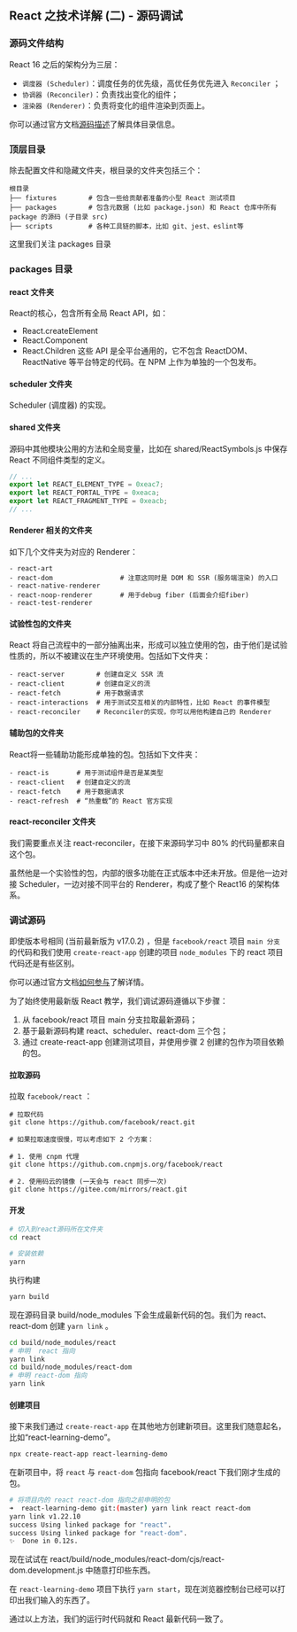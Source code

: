 ## React 之技术详解 (二) - 源码调试 
### 源码文件结构

React 16 之后的架构分为三层：

* `调度器 (Scheduler)`：调度任务的优先级，高优任务优先进入 `Reconciler` ；
* `协调器 (Reconciler)`：负责找出变化的组件；
* `渲染器 (Renderer)`：负责将变化的组件渲染到页面上。

你可以通过官方文档[源码描述](https://zh-hans.reactjs.org/docs/codebase-overview.html)了解具体目录信息。

### 顶层目录

除去配置文件和隐藏文件夹，根目录的文件夹包括三个：

``` text
根目录
├── fixtures        # 包含一些给贡献者准备的小型 React 测试项目
├── packages        # 包含元数据 (比如 package.json) 和 React 仓库中所有 package 的源码 (子目录 src) 
├── scripts         # 各种工具链的脚本，比如 git、jest、eslint等
```

这里我们关注 packages 目录

### packages 目录

#### react 文件夹

React的核心，包含所有全局 React API，如：

* React.createElement
* React.Component
* React.Children
这些 API 是全平台通用的，它不包含 ReactDOM、ReactNative 等平台特定的代码。在 NPM 上作为单独的一个包发布。

#### scheduler 文件夹

Scheduler (调度器) 的实现。

#### shared 文件夹

源码中其他模块公用的方法和全局变量，比如在 shared/ReactSymbols.js 中保存 React 不同组件类型的定义。

``` javascript
// ...
export let REACT_ELEMENT_TYPE = 0xeac7;
export let REACT_PORTAL_TYPE = 0xeaca;
export let REACT_FRAGMENT_TYPE = 0xeacb;
// ...
```

#### Renderer 相关的文件夹

如下几个文件夹为对应的 Renderer：

``` text
- react-art
- react-dom                 # 注意这同时是 DOM 和 SSR (服务端渲染) 的入口
- react-native-renderer
- react-noop-renderer       # 用于debug fiber (后面会介绍fiber) 
- react-test-renderer
```

#### 试验性包的文件夹

React 将自己流程中的一部分抽离出来，形成可以独立使用的包，由于他们是试验性质的，所以不被建议在生产环境使用。包括如下文件夹：

``` text
- react-server        # 创建自定义 SSR 流
- react-client        # 创建自定义的流
- react-fetch         # 用于数据请求
- react-interactions  # 用于测试交互相关的内部特性，比如 React 的事件模型
- react-reconciler    # Reconciler的实现，你可以用他构建自己的 Renderer
```

#### 辅助包的文件夹

React将一些辅助功能形成单独的包。包括如下文件夹：

``` text
- react-is       # 用于测试组件是否是某类型
- react-client   # 创建自定义的流
- react-fetch    # 用于数据请求
- react-refresh  # “热重载”的 React 官方实现
```

#### react-reconciler 文件夹

我们需要重点关注 react-reconciler，在接下来源码学习中 80% 的代码量都来自这个包。

虽然他是一个实验性的包，内部的很多功能在正式版本中还未开放。但是他一边对接 Scheduler，一边对接不同平台的 Renderer，构成了整个 React16 的架构体系。

### 调试源码

即使版本号相同 (当前最新版为 v17.0.2) ，但是 `facebook/react` 项目 `main 分支` 的代码和我们使用 `create-react-app` 创建的项目 `node_modules` 下的 react 项目代码还是有些区别。

你可以通过官方文档[如何参与](https://zh-hans.reactjs.org/docs/how-to-contribute.html)了解详情。

为了始终使用最新版 React 教学，我们调试源码遵循以下步骤：

1. 从 facebook/react 项目 main 分支拉取最新源码；
2. 基于最新源码构建 react、scheduler、react-dom 三个包；
3. 通过 create-react-app 创建测试项目，并使用步骤 2 创建的包作为项目依赖的包。

#### 拉取源码

拉取 `facebook/react` ：

``` shell
# 拉取代码
git clone https://github.com/facebook/react.git

# 如果拉取速度很慢，可以考虑如下 2 个方案：

# 1. 使用 cnpm 代理
git clone https://github.com.cnpmjs.org/facebook/react

# 2. 使用码云的镜像 (一天会与 react 同步一次) 
git clone https://gitee.com/mirrors/react.git
```

#### 开发

``` bash
# 切入到react源码所在文件夹
cd react

# 安装依赖
yarn
```

执行构建

``` bash
yarn build
```

现在源码目录 build/node_modules 下会生成最新代码的包。我们为 react、react-dom 创建 `yarn link` 。

``` bash
cd build/node_modules/react
# 申明  react 指向
yarn link
cd build/node_modules/react-dom
# 申明 react-dom 指向
yarn link
```

#### 创建项目

接下来我们通过 `create-react-app` 在其他地方创建新项目。这里我们随意起名，比如“react-learning-demo”。

``` bash
npx create-react-app react-learning-demo
```

在新项目中，将 `react` 与 `react-dom` 包指向 facebook/react 下我们刚才生成的包。

``` bash
# 将项目内的 react react-dom 指向之前申明的包
➜  react-learning-demo git:(master) yarn link react react-dom
yarn link v1.22.10
success Using linked package for "react".
success Using linked package for "react-dom".
✨  Done in 0.12s.
```

现在试试在 react/build/node_modules/react-dom/cjs/react-dom.development.js 中随意打印些东西。

在 `react-learning-demo` 项目下执行 `yarn start`，现在浏览器控制台已经可以打印出我们输入的东西了。

通过以上方法，我们的运行时代码就和 React 最新代码一致了。
